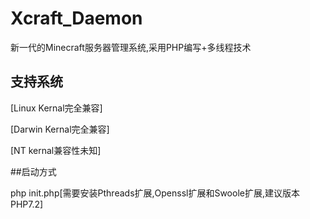 # Xcraft_Daemon
新一代的Minecraft服务器管理系统,采用PHP编写+多线程技术

## 支持系统
[Linux Kernal完全兼容] 

[Darwin Kernal完全兼容] 

[NT kernal兼容性未知] 

##启动方式

php init.php[需要安装Pthreads扩展,Openssl扩展和Swoole扩展,建议版本PHP7.2]
